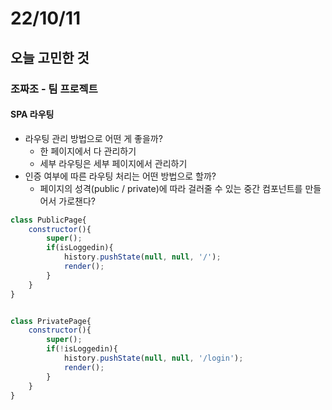 # 22/10/11

## 오늘 고민한 것

### 조짜조 - 팀 프로젝트

#### SPA 라우팅

- 라우팅 관리 방법으로 어떤 게 좋을까?
	- 한 페이지에서 다 관리하기
	- 세부 라우팅은 세부 페이지에서 관리하기
- 인증 여부에 따른 라우팅 처리는 어떤 방법으로 할까?
	- 페이지의 성격(public / private)에 따라 걸러줄 수 있는 중간 컴포넌트를 만들어서 가로챈다?

```jsx
class PublicPage{
	constructor(){
		super();
		if(isLoggedin){
			history.pushState(null, null, '/');
			render();
		}
	}
}


class PrivatePage{
	constructor(){
		super();
		if(!isLoggedin){
			history.pushState(null, null, '/login');
			render();
		}
	}
}
```

